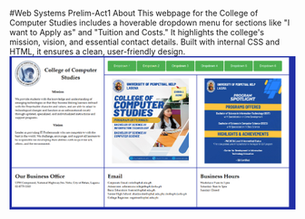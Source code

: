 #Web Systems Prelim-Act1
About
This webpage for the College of Computer Studies includes a hoverable dropdown menu for sections like "I want to Apply as" and "Tuition and Costs." It highlights the college's mission, vision, and essential contact details. Built with internal CSS and HTML, it ensures a clean, user-friendly design.
![image alt](https://github.com/Yuroki31/WebSystems_Prelim-Act1/blob/d498cd7e22eade1a74b05cf9a2d81d05ca1e36ca/scrnshot1.png)
